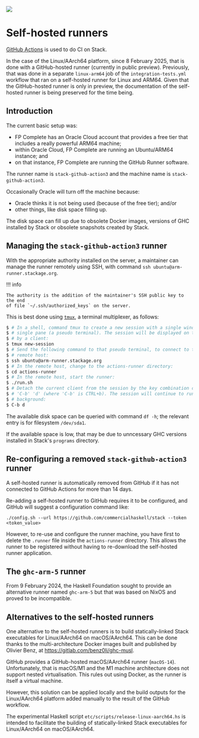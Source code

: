 <div class="hidden-warning"><a href="https://docs.haskellstack.org/"><img src="https://cdn.jsdelivr.net/gh/commercialhaskell/stack/doc/img/hidden-warning.svg"></a></div>

# Self-hosted runners

[GitHub Actions](https://docs.github.com/en/actions) is used to do CI on Stack.

In the case of the Linux/AArch64 platform, since 8 February 2025, that is done
with a GitHub-hosted runner (currently in public preview). Previously, that was
done in a separate `linux-arm64` job of the `integration-tests.yml` workflow
that ran on a self-hosted runner for Linux and ARM64. Given that the
GitHub-hosted runner is only in preview, the documentation of the self-hosted
runner is being preserved for the time being.

## Introduction

The current basic setup was:

* FP Complete has an Oracle Cloud account that provides a free tier that
  includes a really powerful ARM64 machine;
* within Oracle Cloud, FP Complete are running an Ubuntu/ARM64 instance; and
* on that instance, FP Complete are running the GitHub Runner software.

The runner name is `stack-github-action3` and the machine name is
`stack-github-action3`.

Occasionally Oracle will turn off the machine because:

* Oracle thinks it is not being used (because of the free tier); and/or
* other things, like disk space filling up.

The disk space can fill up due to obsolete Docker images, versions of GHC
installed by Stack or obsolete snapshots created by Stack.

## Managing the `stack-github-action3` runner

With the appropriate authority installed on the server, a maintainer can manage
the runner remotely using SSH, with command
`ssh ubuntu@arm-runner.stackage.org`.

!!! info

    The authority is the addition of the maintainer's SSH public key to the end
    of file `~/.ssh/authorized_keys` on the server.

This is best done using [`tmux`](https://github.com/tmux/tmux/wiki), a terminal
multiplexer, as follows:
~~~sh
$ # In a shell, command tmux to create a new session with a single window with a
$ # single pane (a pseudo terminal). The session will be displayed on the screen
$ # by a client:
$ tmux new-session
$ # Send the following command to that pseudo terminal, to connect to the
$ # remote host:
$ ssh ubuntu@arm-runner.stackage.org
$ # In the remote host, change to the actions-runner directory:
$ cd actions-runner
$ # In the remote host, start the runner:
$ ./run.sh
$ # Detach the current client from the session by the key combination of
$ # 'C-b' 'd' (where 'C-b' is CTRL+b). The session will continue to run in the
$ # background:
$ C-b d
~~~

The available disk space can be queried with command `df -h`; the relevant entry
is for filesystem `/dev/sda1`.

If the available space is low, that may be due to unncessary GHC versions
installed in Stack's `programs` directory.

## Re-configuring a removed `stack-github-action3` runner

A self-hosted runner is automatically removed from GitHub if it has not
connected to GitHub Actions for more than 14 days.

Re-adding a self-hosted runner to GitHub requires it to be configured, and
GitHub will suggest a configuration command like:

~~~text
./config.sh --url https://github.com/commercialhaskell/stack --token <token_value>
~~~

However, to re-use and configure the runner machine, you have first to delete
the `.runner` file inside the `actions-runner` directory. This allows the runner
to be registered without having to re-download the self-hosted runner
application.

## The `ghc-arm-5` runner

From 9 February 2024, the Haskell Foundation sought to provide an alternative
runner named `ghc-arm-5` but that was based on NixOS and proved to be
incompatible.

## Alternatives to the self-hosted runners

One alternative to the self-hosted runners is to build statically-linked Stack
executables for Linux/AArch64 on macOS/AArch64. This can be done thanks to
the multi-architecture Docker images built and published by Olivier Benz, at
https://gitlab.com/benz0li/ghc-musl.

GitHub provides a GitHub-hosted macOS/AArch64 runner (`macOS-14`).
Unfortunately, that is macOS/M1 and the M1 machine architecture does not support
nested virtualisation. This rules out using Docker, as the runner is itself a
virtual machine.

However, this solution can be applied locally and the build outputs for the
Linux/AArch64 platform added manually to the result of the GitHub workflow.

The experimental Haskell script `etc/scripts/release-linux-aarch64.hs` is
intended to facilitate the building of statically-linked Stack executables for
Linux/AArch64 on macOS/AArch64.
